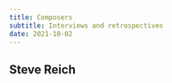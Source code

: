 ```yaml
---
title: Composers
subtitle: Interviews and retrospectives
date: 2021-10-02
---
```


## Steve Reich

<youtube-embed video="4guApFvA3nk" />

<youtube-embed video="_2EZ4ZBK4pQ" />

<youtube-embed video="muH9JZZ3tG8" />
